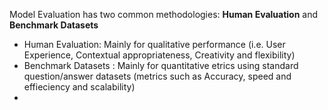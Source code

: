 Model Evaluation has two common methodologies: <b>Human Evaluation</b> and <b>Benchmark Datasets</b>

- Human Evaluation: Mainly for qualitative performance (i.e. User Experience, Contextual appropriateness, Creativity and flexibility)
- Benchmark Datasets : Mainly for quantitative etrics using standard question/answer datasets (metrics such as Accuracy, speed and effieciency and scalability)
-  
